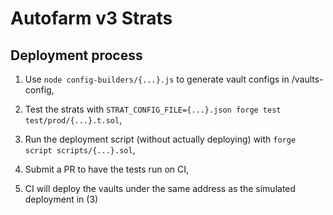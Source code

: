 Autofarm v3 Strats
==================

## Deployment process

1. Use `node config-builders/{...}.js` to generate vault configs in /vaults-config,

2. Test the strats with `STRAT_CONFIG_FILE={...}.json forge test test/prod/{...}.t.sol`,

3. Run the deployment script (without actually deploying) with `forge script scripts/{...}.sol`,

4. Submit a PR to have the tests run on CI,

5. CI will deploy the vaults under the same address as the simulated deployment in (3)

